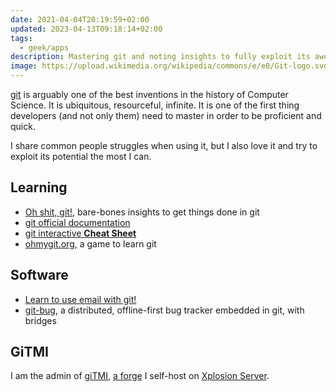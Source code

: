 ```yaml
---
date: 2021-04-04T20:19:59+02:00
updated: 2023-04-13T09:18:14+02:00
tags:
  - geek/apps
description: Mastering git and noting insights to fully exploit its awesomeness.
image: https://upload.wikimedia.org/wikipedia/commons/e/e0/Git-logo.svg
---
```

[git](https://git-scm.com 'git') is arguably one of the best inventions in the history of Computer Science. It is ubiquitous, resourceful, infinite. It is one of the first thing developers (and not only them) need to master in order to be proficient and quick.

I share common people struggles when using it, but I also love it and try to exploit its potential the most I can.

## Learning

- [Oh shit, git!](https://dangitgit.com), bare-bones insights to get things done in git
- [git official documentation](https://git-scm.com/doc)
- [git interactive **Cheat Sheet**](https://ndpsoftware.com/git-cheatsheet.html)
- [ohmygit.org](https://ohmygit.org 'Oh My Git!'), a game to learn git

## Software

- [Learn to use email with git!](https://git-send-email.io)
- [git-bug](https://github.com/MichaelMure/git-bug), a distributed, offline-first bug tracker embedded in git, with bridges

## GiTMI

I am the admin of [giTMI](giTMI.md), [a forge](https://en.wikipedia.org/wiki/Forge_(software) 'Forge on Wikipedia') I self-host on [Xplosion Server](Nebuchadnezzar.md).
